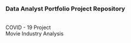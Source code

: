 <h3>Data Analyst Portfolio Project Repository</h3><br> 
COVID - 19 Project<br>
Movie Industry Analysis<br>
